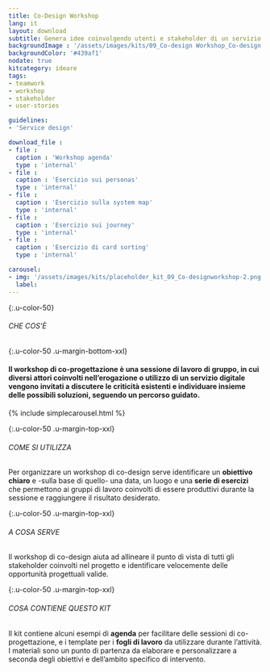 ```yaml
---
title: Co-Design Workshop
lang: it
layout: download
subtitle: Genera idee coinvolgendo utenti e stakeholder di un servizio
backgroundImage : '/assets/images/kits/09_Co-design Workshop_Co-design workshop.png'
backgroundColor: '#439af1'
nodate: true
kitcategory: ideare
tags: 
- teamwork
- workshop
- stakeholder
- user-stories

guidelines:
- 'Service design'

download_file :
- file : 
  caption : 'Workshop agenda'
  type : 'internal'
- file : 
  caption : 'Esercizio sui personas'
  type : 'internal'
- file : 
  caption : 'Esercizio sulla system map'
  type : 'internal'
- file : 
  caption : 'Esercizio sui journey'
  type : 'internal'
- file : 
  caption : 'Esercizio di card sorting'
  type : 'internal'

carousel:
- img: '/assets/images/kits/placeholder_kit_09_Co-designworkshop-2.png'
  label:
---
```


{:.u-color-50}
###### CHE COS’È

{:.u-color-50 .u-margin-bottom-xxl}
#### Il workshop di co-progettazione è una **sessione di lavoro di gruppo**, in cui diversi attori coinvolti nell’erogazione o utilizzo di un servizio digitale vengono invitati a discutere le criticità esistenti e individuare insieme delle possibili soluzioni, seguendo un percorso guidato.

{% include simplecarousel.html  %} 

{:.u-color-50 .u-margin-top-xxl}
###### COME SI UTILIZZA
Per organizzare un workshop di co-design serve identificare un **obiettivo chiaro** e -sulla base di quello- una data, un luogo e una **serie di esercizi** che permettono ai gruppi di lavoro coinvolti di essere produttivi durante la sessione e raggiungere il risultato desiderato.  



{:.u-color-50 .u-margin-top-xxl}
###### A COSA SERVE
Il workshop di co-design aiuta ad allineare il punto di vista di tutti gli stakeholder coinvolti nel progetto e identificare velocemente delle opportunità progettuali valide.

{:.u-color-50 .u-margin-top-xxl}
###### COSA CONTIENE QUESTO KIT
Il kit contiene alcuni esempi di **agenda** per facilitare delle sessioni di co-progettazione, e i template per i **fogli di lavoro** da utilizzare durante l’attività. I materiali sono un punto di partenza da elaborare e personalizzare a seconda degli obiettivi e dell’ambito specifico di intervento.
